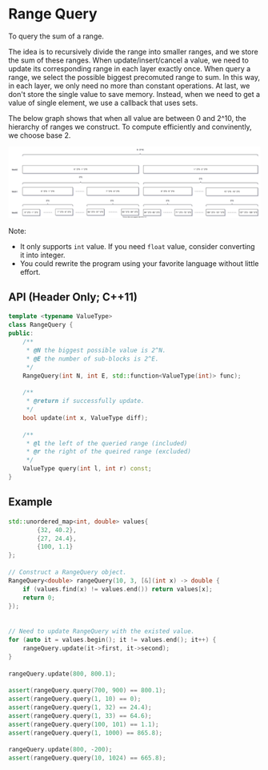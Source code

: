 # Range Query
To query the sum of a range.

The idea is to recursively divide the range into smaller ranges, and 
we store the sum of these ranges. When update/insert/cancel a value, we
need to update its corresponding range in each layer exactly once. When query
a range, we select the possible biggest precomuted range to sum. In this way,
in each layer, we only need no more than constant operations. At last, we don't
store the single value to save memory. 
Instead, when we need to get a value of single element,
we use a callback that uses sets.

The below graph shows that when all value are between 0 and 2^10, the hierarchy of
ranges we construct. To compute efficiently and convinently, we choose base 2.

![](visualize.svg)

Note: 
- It only supports `int` value. If you need `float` value, consider converting it
into integer.
- You could rewrite the program using your favorite language without little effort.

## API (Header Only; C++11)
```cpp
template <typename ValueType>
class RangeQuery {
public:
    /**
     * @N the biggest possible value is 2^N.
     * @E the number of sub-blocks is 2^E.
     */
    RangeQuery(int N, int E, std::function<ValueType(int)> func);

    /**
     * @return if successfully update.
     */ 
    bool update(int x, ValueType diff);

    /**
     * @l the left of the queried range (included)
     * @r the right of the queired range (excluded)
     */ 
    ValueType query(int l, int r) const;
}
```

## Example
```cpp
std::unordered_map<int, double> values{
        {32, 40.2},
        {27, 24.4},
        {100, 1.1}
};

// Construct a RangeQuery object.
RangeQuery<double> rangeQuery(10, 3, [&](int x) -> double {
    if (values.find(x) != values.end()) return values[x];
    return 0;
});


// Need to update RangeQuery with the existed value.
for (auto it = values.begin(); it != values.end(); it++) {
    rangeQuery.update(it->first, it->second);
}

rangeQuery.update(800, 800.1);

assert(rangeQuery.query(700, 900) == 800.1);
assert(rangeQuery.query(1, 10) == 0);
assert(rangeQuery.query(1, 32) == 24.4);
assert(rangeQuery.query(1, 33) == 64.6);
assert(rangeQuery.query(100, 101) == 1.1);
assert(rangeQuery.query(1, 1000) == 865.8);

rangeQuery.update(800, -200);
assert(rangeQuery.query(10, 1024) == 665.8);

```
